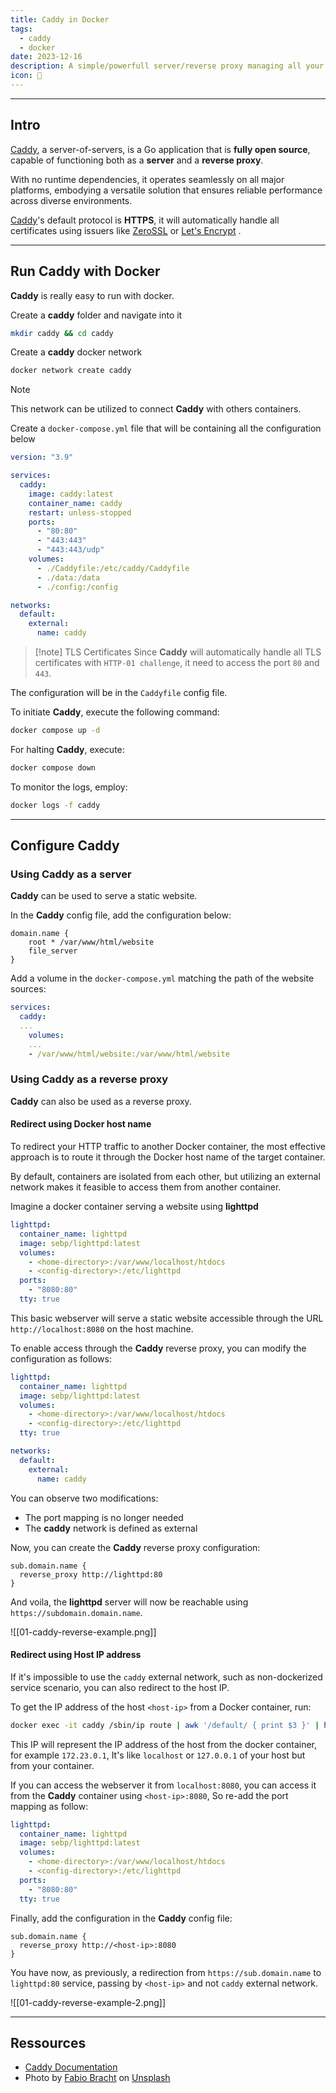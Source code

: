 ```yaml
---
title: Caddy in Docker
tags:
  - caddy
  - docker
date: 2023-12-16
description: A simple/powerfull server/reverse proxy managing all your services with ease, running in docker.
icon: 🛒
---
```


---

## Intro

[Caddy](https://caddyserver.com/), a server-of-servers, is a Go application that is **fully open source**,
capable of functioning both as a **server** and a **reverse proxy**.

With no runtime dependencies, it operates seamlessly on all major platforms,
embodying a versatile solution that ensures reliable performance across diverse environments.

[Caddy](https://caddyserver.com/)'s default protocol is **HTTPS**,
it will automatically handle all certificates using issuers like [ZeroSSL](https://zerossl.com/) or
[Let's Encrypt](https://letsencrypt.org/) .

---

## Run Caddy with Docker

**Caddy** is really easy to run with docker.

Create a **caddy** folder and navigate into it

```bash
mkdir caddy && cd caddy
```

Create a **caddy** docker network

```bash
docker network create caddy
```

> [!note]
> This network can be utilized to connect **Caddy** with others containers.

Create a `docker-compose.yml` file that will be containing all the configuration below

```yml
version: "3.9"

services:
  caddy:
    image: caddy:latest
    container_name: caddy
    restart: unless-stopped
    ports:
      - "80:80"
      - "443:443"
      - "443:443/udp"
    volumes:
      - ./Caddyfile:/etc/caddy/Caddyfile
      - ./data:/data
      - ./config:/config

networks:
  default:
    external:
      name: caddy
```

> [!note] TLS Certificates
> Since **Caddy** will automatically handle all TLS certificates with `HTTP-01 challenge`, it need to access the port `80` and `443`.

The configuration will be in the `Caddyfile` config file.

To initiate **Caddy**, execute the following command:

```bash
docker compose up -d
```

For halting **Caddy**, execute:

```bash
docker compose down
```

To monitor the logs, employ:

```bash
docker logs -f caddy
```

---

## Configure Caddy

### Using Caddy as a server

**Caddy** can be used to serve a static website.

In the **Caddy** config file, add the configuration below:

```text
domain.name {
	root * /var/www/html/website
	file_server
}
```

Add a volume in the `docker-compose.yml` matching the path of the website sources:

```yml {6}
services:
  caddy:
  ...
    volumes:
    ...
    - /var/www/html/website:/var/www/html/website
```

### Using Caddy as a reverse proxy

**Caddy** can also be used as a reverse proxy.

#### Redirect using Docker host name

To redirect your HTTP traffic to another Docker container,
the most effective approach is to route it through the Docker host name of the target container.

By default, containers are isolated from each other,
but utilizing an external network makes it feasible to access them from another container.

Imagine a docker container serving a website using **lighttpd**

```yml
lighttpd:
  container_name: lighttpd
  image: sebp/lighttpd:latest
  volumes:
    - <home-directory>:/var/www/localhost/htdocs
    - <config-directory>:/etc/lighttpd
  ports:
    - "8080:80"
  tty: true
```

This basic webserver will serve a static website accessible through the URL `http://localhost:8080` on the host machine.

To enable access through the **Caddy** reverse proxy, you can modify the configuration as follows:

```yml {9-12}
lighttpd:
  container_name: lighttpd
  image: sebp/lighttpd:latest
  volumes:
    - <home-directory>:/var/www/localhost/htdocs
    - <config-directory>:/etc/lighttpd
  tty: true

networks:
  default:
    external:
      name: caddy
```

You can observe two modifications:

- The port mapping is no longer needed
- The **caddy** network is defined as external

Now, you can create the **Caddy** reverse proxy configuration:

```text
sub.domain.name {
  reverse_proxy http://lighttpd:80
}
```

And voila, the **lighttpd** server will now be reachable using `https://subdomain.domain.name`.

![[01-caddy-reverse-example.png]]

#### Redirect using Host IP address

If it's impossible to use the `caddy` external network, such as non-dockerized service scenario, you can also redirect to the host IP.

To get the IP address of the host `<host-ip>` from a Docker container, run:

```bash
docker exec -it caddy /sbin/ip route | awk '/default/ { print $3 }' | head -n1
```

This IP will represent the IP address of the host from the docker container, for example `172.23.0.1`, It's like `localhost` or `127.0.0.1` of your host but from your container.

If you can access the webserver it from `localhost:8080`, you can access it from the **Caddy** container using `<host-ip>:8080`, So re-add the port mapping as follow:

```yml {7-8}
lighttpd:
  container_name: lighttpd
  image: sebp/lighttpd:latest
  volumes:
    - <home-directory>:/var/www/localhost/htdocs
    - <config-directory>:/etc/lighttpd
  ports:
    - "8080:80"
  tty: true
```

Finally, add the configuration in the **Caddy** config file:

```text
sub.domain.name {
  reverse_proxy http://<host-ip>:8080
}
```

You have now, as previously, a redirection from `https://sub.domain.name` to `lighttpd:80` service, passing by `<host-ip>` and not `caddy` external network.

![[01-caddy-reverse-example-2.png]]

---

## Ressources

- [Caddy Documentation](https://caddyserver.com/docs/)
- Photo by [Fabio Bracht](https://unsplash.com/@bracht?utm_content=creditCopyText&utm_medium=referral&utm_source=unsplash) on [Unsplash](https://unsplash.com/photos/arranged-blue-grocery-carts-e3oE-l-rtpA?utm_content=creditCopyText&utm_medium=referral&utm_source=unsplash)
